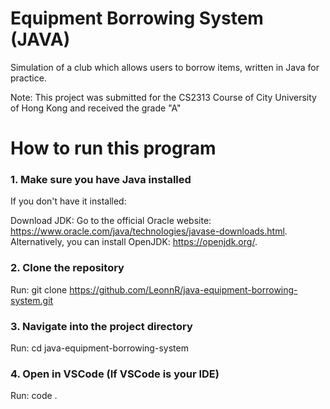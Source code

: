 # Equipment Borrowing System (JAVA)
Simulation of a club which allows users to borrow items, written in Java for practice.

Note: This project was submitted for the CS2313 Course of City University of Hong Kong and received the grade "A"

# How to run this program
### 1. Make sure you have Java installed
If you don't have it installed:

Download JDK:
Go to the official Oracle website: https://www.oracle.com/java/technologies/javase-downloads.html.
Alternatively, you can install OpenJDK: https://openjdk.org/.

### 2. Clone the repository
Run: git clone https://github.com/LeonnR/java-equipment-borrowing-system.git

### 3. Navigate into the project directory
Run: cd java-equipment-borrowing-system

### 4. Open in VSCode (If VSCode is your IDE)
Run: code .


